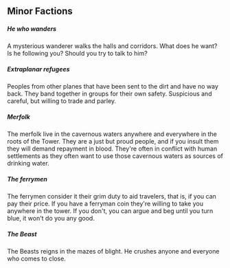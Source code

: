 ## Minor Factions

##### He who wanders
A mysterious wanderer walks the halls and corridors. What does he want? Is he following you? Should you try to talk to him?
##### Extraplanar refugees
Peoples from other planes that have been sent to the dirt and have no way back. They band together in groups for their own safety. Suspicious and careful, but willing to trade and parley.
##### Merfolk
The merfolk live in the cavernous waters anywhere and everywhere in the roots of the Tower. They are a just but proud people, and if you insult them they will demand repayment in blood. They're often in conflict with human settlements as they often want to use those cavernous waters as sources of drinking water. 
##### The ferrymen
The ferrymen consider it their grim duty to aid travelers, that is, if you can pay their price. If you have a ferryman coin they're willing to take you anywhere in the tower. If you don't, you can argue and beg until you turn blue, it won't do you any good.
##### The Beast
The Beasts reigns in the mazes of blight. He crushes anyone and everyone who comes to close. 
